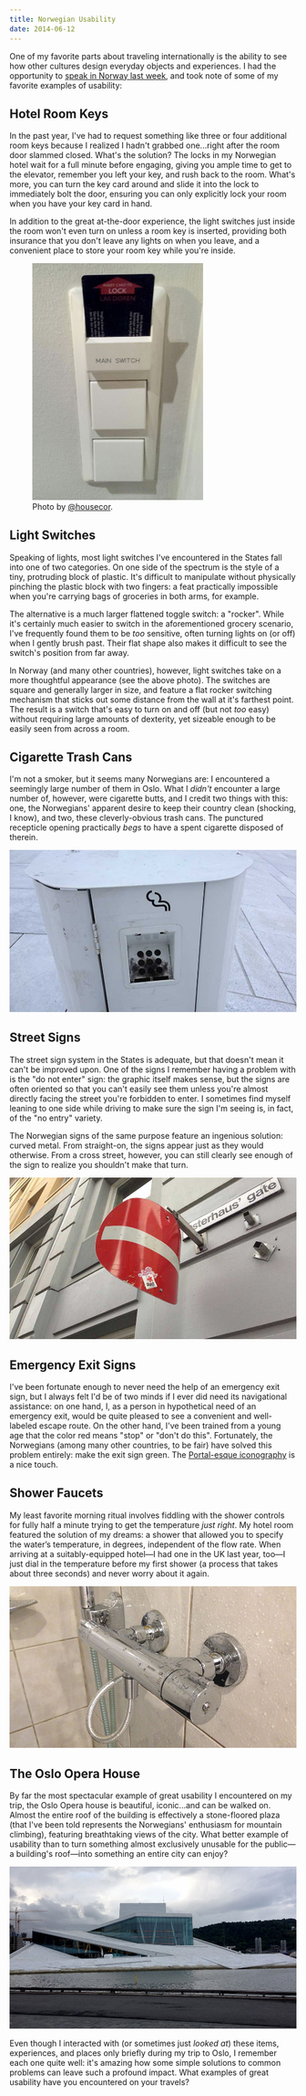 ```yaml
---
title: Norwegian Usability
date: 2014-06-12
---
```


One of my favorite parts about traveling internationally is the ability to see how other cultures design everyday objects and experiences. I had the opportunity to [speak in Norway last week][0], and took note of some of my favorite examples of usability:

## Hotel Room Keys

In the past year, I've had to request something like three or four additional room keys because I realized I hadn't grabbed one...right after the room door slammed closed. What's the solution? The locks in my Norwegian hotel wait for a full minute before engaging, giving you ample time to get to the elevator, remember you left your key, and rush back to the room. What's more, you can turn the key card around and slide it into the lock to immediately bolt the door, ensuring you can only explicitly lock your room when you have your key card in hand.

In addition to the great at-the-door experience, the light switches just inside the room won't even turn on unless a room key is inserted, providing both insurance that you don't leave any lights on when you leave, and a convenient place to store your room key while you're inside.

<figure><img src="/css/images/blog/2014-06-10-00.jpg" alt="Light switches with a hotel room key card slot. Photo by @housecor." style="max-width:300px"><figcaption>Photo by <a href="https://twitter.com/housecor">@housecor</a>.</figcaption></figure>

## Light Switches

Speaking of lights, most light switches I've encountered in the States fall into one of two categories. On one side of the spectrum is the style of a tiny, protruding block of plastic. It's difficult to manipulate without physically pinching the plastic block with two fingers: a feat practically impossible when you're carrying bags of groceries in both arms, for example.

The alternative is a much larger flattened toggle switch: a "rocker". While it's certainly much easier to switch in the aforementioned grocery scenario, I've frequently found them to be _too_ sensitive, often turning lights on (or off) when I gently brush past. Their flat shape also makes it difficult to see the switch's position from far away.

In Norway (and many other countries), however, light switches take on a more thoughtful appearance (see the above photo). The switches are square and generally larger in size, and feature a flat rocker switching mechanism that sticks out some distance from the wall at it's farthest point. The result is a switch that's easy to turn on and off (but not _too_ easy) without requiring large amounts of dexterity, yet sizeable enough to be easily seen from across a room.

## Cigarette Trash Cans

I'm not a smoker, but it seems many Norwegians are: I encountered a seemingly large number of them in Oslo. What I _didn't_ encounter a large number of, however, were cigarette butts, and I credit two things with this: one, the Norwegians' apparent desire to keep their country clean (shocking, I know), and two, these cleverly-obvious trash cans. The punctured recepticle opening practically _begs_ to have a spent cigarette disposed of therein.

![A cigarette trash can in Oslo, Norway][b]

## Street Signs

The street sign system in the States is adequate, but that doesn't mean it can't be improved upon. One of the signs I remember having a problem with is the "do not enter" sign: the graphic itself makes sense, but the signs are often oriented so that you can't easily see them unless you're almost directly facing the street you're forbidden to enter. I sometimes find myself leaning to one side while driving to make sure the sign I'm seeing is, in fact, of the "no entry" variety.

The Norwegian signs of the same purpose feature an ingenious solution: curved metal. From straight-on, the signs appear just as they would otherwise. From a cross street, however, you can still clearly see enough of the sign to realize you shouldn't make that turn.

![A curved street sign in Oslo, Norway][c]

## Emergency Exit Signs

I've been fortunate enough to never need the help of an emergency exit sign, but I always felt I'd be of two minds if I ever did need its navigational assistance: on one hand, I, as a person in hypothetical need of an emergency exit, would be quite pleased to see a convenient and well-labeled escape route. On the other hand, I've been trained from a young age that the color red means "stop" or "don't do this". Fortunately, the Norwegians (among many other countries, to be fair) have solved this problem entirely: make the exit sign green. The [Portal-esque iconography][2] is a nice touch.

## Shower Faucets

My least favorite morning ritual involves fiddling with the shower controls for fully half a minute trying to get the temperature _just right_. My hotel room featured the solution of my dreams: a shower that allowed you to specify the water’s temperature, in degrees, independent of the flow rate. When arriving at a suitably-equipped hotel—I had one in the UK last year, too—I just dial in the temperature before my first shower (a process that takes about three seconds) and never worry about it again.

![A shower faucet in Oslo, Norway][d]

## The Oslo Opera House

By far the most spectacular example of great usability I encountered on my trip, the Oslo Opera house is beautiful, iconic...and can be walked on. Almost the entire roof of the building is effectively a stone-floored plaza (that I've been told represents the Norwegians' enthusiasm for mountain climbing), featuring breathtaking views of the city. What better example of usability than to turn something almost exclusively unusable for the public—a building's roof—into something an entire city can enjoy?

![The Oslo Opera House in Norway][e]

Even though I interacted with (or sometimes just _looked at_) these items, experiences, and places only briefly during my trip to Oslo, I remember each one quite well: it's amazing how some simple solutions to common problems can leave such a profound impact. What examples of great usability have you encountered on your travels?

[0]: http://ndcoslo.com/
[1]: http://hepol.manufacturer.globalsources.com/si/6008816192747/pdtl/Light-switch/1079490296/1-gang-Intermediary-Wall-Switches.htm
[2]: https://www.google.com/search?q=uk+emergency+exit&tbm=isch

[a]: /css/images/blog/2014-06-10-00.jpg
[b]: /css/images/blog/2014-06-10-01.jpg
[c]: /css/images/blog/2014-06-10-02.jpg
[d]: /css/images/blog/2014-06-10-03.jpg
[e]: /css/images/blog/2014-06-10-04.jpg
